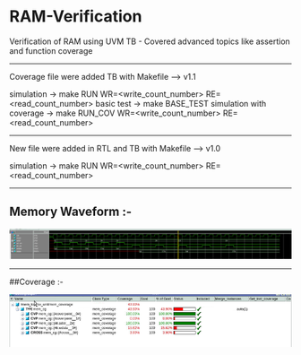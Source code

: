 # RAM-Verification
Verification of RAM using UVM TB - Covered advanced topics like assertion and function coverage
__________________________________________________________________________
Coverage file were added TB with Makefile --> v1.1

simulation               -> make RUN WR=<write_count_number> RE=<read_count_number>
basic test               -> make BASE_TEST
simulation with coverage -> make RUN_COV WR=<write_count_number> RE=<read_count_number>
__________________________________________________________________________

New file were added in RTL and TB with Makefile --> v1.0

simulation               -> make RUN WR=<write_count_number> RE=<read_count_number>
__________________________________________________________________________


## Memory Waveform :- 

![Memory Wave](mem_wave.png)

__________________________________________________________________________

##Coverage :- 

![Coverage](mem_cov.png)



